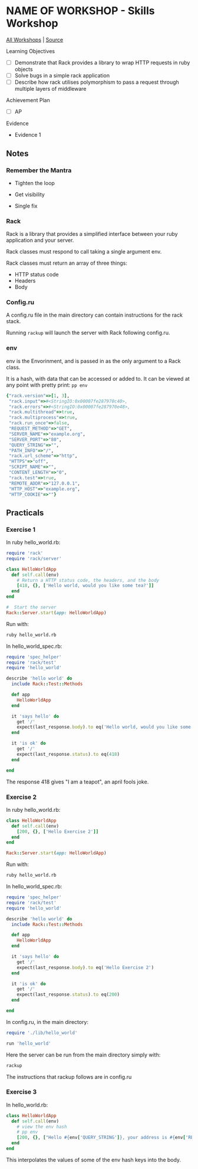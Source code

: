 # NAME OF WORKSHOP - Skills Workshop

[All Workshops](README.md) | [Source]( )

Learning Objectives

- [ ] Demonstrate that Rack provides a library to wrap HTTP requests in ruby objects
- [ ] Solve bugs in a simple rack application
- [ ] Describe how rack utilises polymorphism to pass a request through multiple layers of middleware

Achievement Plan

- [ ] AP

Evidence

- Evidence 1

## Notes

### Remember the Mantra

- Tighten the loop

- Get visibility

- Single fix

### Rack

Rack is a library that provides a simplified interface between your ruby application and your server.

Rack classes must respond to call taking a single argument env.

Rack classes must return an array of three things:

- HTTP status code
- Headers
- Body

### Config.ru

A config.ru file in the main directory can contain instructions for the rack stack.

Running `rackup` will launch the server with Rack following config.ru.

### env

env is the Envorinment, and is passed in as the only argument to a Rack class.

It is a hash, with data that can be accessed or added to. It can be viewed at any point with pretty print: `pp env`

```ruby
{"rack.version"=>[1, 3],
 "rack.input"=>#<StringIO:0x00007fe287970c40>,
 "rack.errors"=>#<StringIO:0x00007fe287970e48>,
 "rack.multithread"=>true,
 "rack.multiprocess"=>true,
 "rack.run_once"=>false,
 "REQUEST_METHOD"=>"GET",
 "SERVER_NAME"=>"example.org",
 "SERVER_PORT"=>"80",
 "QUERY_STRING"=>"",
 "PATH_INFO"=>"/",
 "rack.url_scheme"=>"http",
 "HTTPS"=>"off",
 "SCRIPT_NAME"=>"",
 "CONTENT_LENGTH"=>"0",
 "rack.test"=>true,
 "REMOTE_ADDR"=>"127.0.0.1",
 "HTTP_HOST"=>"example.org",
 "HTTP_COOKIE"=>""}
```

## Practicals

### Exercise 1

In ruby hello_world.rb:

```ruby
require 'rack'
require 'rack/server'

class HelloWorldApp
  def self.call(env)
    # Return a HTTP status code, the headers, and the body
    [418, {}, ['Hello world, would you like some tea?']]
  end
end

#  Start the server
Rack::Server.start(app: HelloWorldApp)
```

Run with: 

```bash
ruby hello_world.rb
```

In hello_world_spec.rb:

```ruby
require 'spec_helper'
require 'rack/test'
require 'hello_world'

describe 'hello world' do
  include Rack::Test::Methods

  def app
    HelloWorldApp
  end

  it 'says hello' do
    get '/'
    expect(last_response.body).to eq('Hello world, would you like some tea?')
  end

  it 'is ok' do
    get '/'
    expect(last_response.status).to eq(418)
  end

end
```

The response 418 gives "I am a teapot", an april fools joke.

### Exercise 2

In ruby hello_world.rb:

```ruby
class HelloWorldApp
  def self.call(env)
    [200, {}, ['Hello Exercise 2']]
  end
end

Rack::Server.start(app: HelloWorldApp)
```

Run with: 

```bash
ruby hello_world.rb
```

In hello_world_spec.rb:

```ruby
require 'spec_helper'
require 'rack/test'
require 'hello_world'

describe 'hello world' do
  include Rack::Test::Methods

  def app
    HelloWorldApp
  end

  it 'says hello' do
    get '/'
    expect(last_response.body).to eq('Hello Exercise 2')
  end

  it 'is ok' do
    get '/'
    expect(last_response.status).to eq(200)
  end

end
```

In config.ru, in the main directory:

```ruby
require './lib/hello_world'

run 'hello_world'
```

Here the server can be run from the main directory simply with:

```bash
rackup
```

The instructions that rackup follows are in config.ru

### Exercise 3

In hello_world.rb:

```ruby
class HelloWorldApp
  def self.call(env)
    # view the env hash
    # pp env 
    [200, {}, ["Hello #{env['QUERY_STRING']}, your address is #{env['REMOTE_ADDR']}"]]
  end
end
```

This interpolates the values of some of the env hash keys into the body.